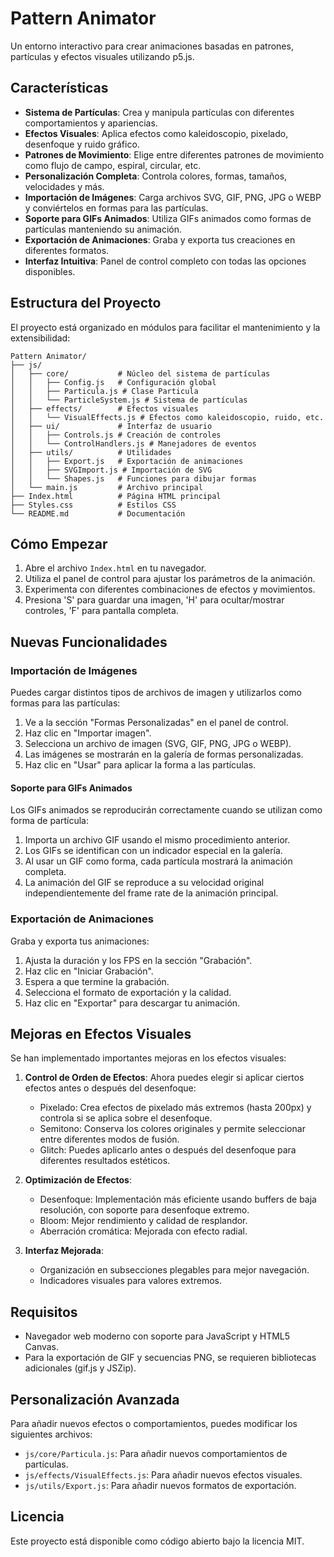 # Pattern Animator

Un entorno interactivo para crear animaciones basadas en patrones, partículas y efectos visuales utilizando p5.js.

## Características

- **Sistema de Partículas**: Crea y manipula partículas con diferentes comportamientos y apariencias.
- **Efectos Visuales**: Aplica efectos como kaleidoscopio, pixelado, desenfoque y ruido gráfico.
- **Patrones de Movimiento**: Elige entre diferentes patrones de movimiento como flujo de campo, espiral, circular, etc.
- **Personalización Completa**: Controla colores, formas, tamaños, velocidades y más.
- **Importación de Imágenes**: Carga archivos SVG, GIF, PNG, JPG o WEBP y conviértelos en formas para las partículas.
- **Soporte para GIFs Animados**: Utiliza GIFs animados como formas de partículas manteniendo su animación.
- **Exportación de Animaciones**: Graba y exporta tus creaciones en diferentes formatos.
- **Interfaz Intuitiva**: Panel de control completo con todas las opciones disponibles.

## Estructura del Proyecto

El proyecto está organizado en módulos para facilitar el mantenimiento y la extensibilidad:

```
Pattern Animator/
├── js/
│   ├── core/           # Núcleo del sistema de partículas
│   │   ├── Config.js   # Configuración global
│   │   ├── Particula.js # Clase Particula
│   │   └── ParticleSystem.js # Sistema de partículas
│   ├── effects/        # Efectos visuales
│   │   └── VisualEffects.js # Efectos como kaleidoscopio, ruido, etc.
│   ├── ui/             # Interfaz de usuario
│   │   ├── Controls.js # Creación de controles
│   │   └── ControlHandlers.js # Manejadores de eventos
│   ├── utils/          # Utilidades
│   │   ├── Export.js   # Exportación de animaciones
│   │   ├── SVGImport.js # Importación de SVG
│   │   └── Shapes.js   # Funciones para dibujar formas
│   └── main.js         # Archivo principal
├── Index.html          # Página HTML principal
├── Styles.css          # Estilos CSS
└── README.md           # Documentación
```

## Cómo Empezar

1. Abre el archivo `Index.html` en tu navegador.
2. Utiliza el panel de control para ajustar los parámetros de la animación.
3. Experimenta con diferentes combinaciones de efectos y movimientos.
4. Presiona 'S' para guardar una imagen, 'H' para ocultar/mostrar controles, 'F' para pantalla completa.

## Nuevas Funcionalidades

### Importación de Imágenes

Puedes cargar distintos tipos de archivos de imagen y utilizarlos como formas para las partículas:

1. Ve a la sección "Formas Personalizadas" en el panel de control.
2. Haz clic en "Importar imagen".
3. Selecciona un archivo de imagen (SVG, GIF, PNG, JPG o WEBP).
4. Las imágenes se mostrarán en la galería de formas personalizadas.
5. Haz clic en "Usar" para aplicar la forma a las partículas.

#### Soporte para GIFs Animados

Los GIFs animados se reproducirán correctamente cuando se utilizan como forma de partícula:

1. Importa un archivo GIF usando el mismo procedimiento anterior.
2. Los GIFs se identifican con un indicador especial en la galería.
3. Al usar un GIF como forma, cada partícula mostrará la animación completa.
4. La animación del GIF se reproduce a su velocidad original independientemente del frame rate de la animación principal.

### Exportación de Animaciones

Graba y exporta tus animaciones:

1. Ajusta la duración y los FPS en la sección "Grabación".
2. Haz clic en "Iniciar Grabación".
3. Espera a que termine la grabación.
4. Selecciona el formato de exportación y la calidad.
5. Haz clic en "Exportar" para descargar tu animación.

## Mejoras en Efectos Visuales

Se han implementado importantes mejoras en los efectos visuales:

1. **Control de Orden de Efectos**: Ahora puedes elegir si aplicar ciertos efectos antes o después del desenfoque:
   - Pixelado: Crea efectos de pixelado más extremos (hasta 200px) y controla si se aplica sobre el desenfoque.
   - Semitono: Conserva los colores originales y permite seleccionar entre diferentes modos de fusión.
   - Glitch: Puedes aplicarlo antes o después del desenfoque para diferentes resultados estéticos.

2. **Optimización de Efectos**:
   - Desenfoque: Implementación más eficiente usando buffers de baja resolución, con soporte para desenfoque extremo.
   - Bloom: Mejor rendimiento y calidad de resplandor.
   - Aberración cromática: Mejorada con efecto radial.

3. **Interfaz Mejorada**:
   - Organización en subsecciones plegables para mejor navegación.
   - Indicadores visuales para valores extremos.

## Requisitos

- Navegador web moderno con soporte para JavaScript y HTML5 Canvas.
- Para la exportación de GIF y secuencias PNG, se requieren bibliotecas adicionales (gif.js y JSZip).

## Personalización Avanzada

Para añadir nuevos efectos o comportamientos, puedes modificar los siguientes archivos:

- `js/core/Particula.js`: Para añadir nuevos comportamientos de partículas.
- `js/effects/VisualEffects.js`: Para añadir nuevos efectos visuales.
- `js/utils/Export.js`: Para añadir nuevos formatos de exportación.

## Licencia

Este proyecto está disponible como código abierto bajo la licencia MIT. 